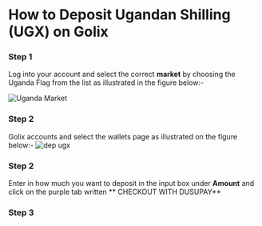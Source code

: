# How to Deposit Ugandan Shilling (UGX) on Golix
### Step 1
Log into your account and select the correct **market**  by choosing the Uganda Flag from the list as illustrated in the figure below:-

![Uganda Market
](https://lh3.googleusercontent.com/y_rOWPyg73dhz508LYL2z23fK9DzJE14DehHT91dka0ELtsSBesZspOcIr7UjmRL26vVJzLvsiMv)
### Step 2  
 Golix accounts and select the wallets page as illustrated on the figure below:-
![dep ugx
](https://lh3.googleusercontent.com/KU48kZKOolyguplvKM5zB_8t5PP_MyIpXOq-kSDo6y5OgQ1e0d2VdcnSfrI5TEttKcsBIwBaf6ck)
### Step 2
Enter in how much you want to deposit in the input box  under **Amount** and click on the purple tab written ** CHECKOUT WITH DUSUPAY**

### Step 3

